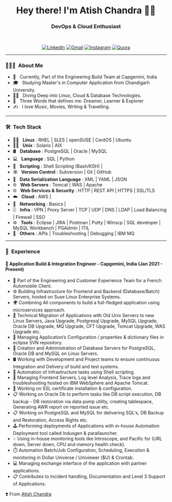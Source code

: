 <h1 align="center"> Hey there! I'm Atish Chandra 👨‍💻 </h1>

<h3 align="center">  DevOps & Cloud Enthusiast </h3> <br>

<p align="center"> 
<a href="https://www.linkedin.com/in/atishchandra/"><img alt="LinkedIn" src="https://img.shields.io/badge/LinkedIn-Let's%20Connect-blue"></a>
<a href="mailto:atishchandra2000@gmail.com"><img alt="Gmail" src="https://img.shields.io/badge/Gmail-Shoot%20%20me%20a%20Mail-red"></a>
<a href="https://www.instagram.com/theatishmishra/"><img alt="Instagram" src="https://img.shields.io/badge/Instagram-Let's%20Chat-orange"></a>
<a href="https://www.quora.com/profile/Atish-Chandra-5"><img alt="Quora" src="https://img.shields.io/badge/Quora-Ask%20n%20Answer-lightgrey"></a>
</p>

---------------------------------------------------------------------------------------------------------------------------------------------------------------------------------

<h3> 👨🏻‍💻 &nbsp;About Me </h3>

- 🤔 &nbsp; Currently, Part of the Engineering Build Team at Capgemini, India
- 🎓 &nbsp; Studying Master's in Computer Application from Chandigarh University.
- 🧑‍💻 &nbsp; Diving Deep into Linux, Cloud & Database Technologies.
- 👦 &nbsp; Three Words that defines me: Dreamer, Learner & Explorer
- ✍️ &nbsp; I love Music, Movies, Writing & Travelling.

---------------------------------------------------------------------------------------------------------------------------------------------------------------------------------

<h3> 🛠 &nbsp;Tech Stack</h3>

- 🧑‍💻 &nbsp; **Linux** : RHEL | SLES | openSUSE | CentOS | Ubuntu
- 🧑‍💻 &nbsp; **Unix**  : Solaris | AIX
- 🛢 &nbsp; **Database** : PostgreSQL | Oracle | MySQL
- 💻 &nbsp; **Language** : SQL | Python
- 📜 &nbsp; **Scripting** : Shell Scripting (Bash/KSH) |
- 🕸️ &nbsp; **Version Control** : Subversion | Git | GitHub
- 📜 &nbsp; **Data Serialization Language** : XML | YAML | JSON
- 🌐 &nbsp; **Web Servers** : Tomcat | WAS | Apache
- 🌐 &nbsp; **Web Services & Security** : HTTP | REST API | HTTPS | SSL/TLS 
- ☁️ &nbsp; **Cloud** : AWS |
- 📶 &nbsp; **Networking** : Basics |
- 🗄️ &nbsp; **Infra** : VPN | Proxy Server | TCP | UDP | DNS | LDAP | Load Balancing | Firewall | SSO
- ⚙️ &nbsp; **Tools** : Eclipse | JIRA | Postman | Putty | Winscp | SQL developer | MySQL Workbench | PGAdmin | ITIL
- 🔧 &nbsp; **Others** : APIs | Troubleshooting | Debugging | IBM MQ

---------------------------------------------------------------------------------------------------------------------------------------------------------------------------------

<h3> 💼 &nbsp;Experience</h3>

#### 🏢 Application Build & Integration Engineer - Capgemini, India (Jan 2021 - Present)

- 🏢 Part of the Engineering and Customer Experience Team for a French Automobile Client.
- ⚙️ Building Infrastructure for Frontend and Backend (Database/Batch) Servers, hosted on Suse Linux Enterprise Systems.
- 🌍 Combining All components to build a full-fledged application using microservices approach.
- 🔧 Technical Migration of Applications with Old Unix Servers to new Linux Servers, Java Upgrade, Postgresql Upgrade, MySQL Upgrade, Oracle DB Upgrade, MQ Upgrade, CFT Upgrade, Tomcat Upgrade, WAS Upgrade etc.
- 🔗 Managing Application’s Configuration / properties & dictionary files in eclipse SVN repository.
- 💬 Creation and Administration of Database Servers for PostgreSQL, Oracle DB and MySQL on Linux Servers.
- 🛢  Working with Development and Project teams to ensure continuous Integration and Delivery of build and test systems.
- 💜 Automation of Infrastructure tasks using Shell scripting.
- 🏢 Managing Frontend Servers, Log level Analysis, Trace logs and troubleshooting hosted on IBM WebSphere and Apache Tomcat.
- 🔧 Working on SSL certificate installation & configuration.
- 📋 Working on Oracle Db to perform tasks like DB script execution, DB backup - DB restoration via data pump utility, creating tablespace, Generating AWR report on reported issue etc.
- 📋 Working on PostgreSQL and MySQL for delivering SQL's, DB Backup and Restoration, Access Rights etc.
- 🕹️ Performing deployments of Applications with in-house Automation Deployment tool called Indusgen & parallauncher.
- 💡 Using in-house monitoring tools like Introscope, and Pacific for (URL down, Server down, CPU and memory health check).
- ⏱️ Automation Batch/Job Configuration, Scheduling, Execution & monitoring in Dollar Universe / Univiewer ($U) & Crontab.
- 💻 Managing exchange interface of the application with partner applications.
- 📋 Contributes to Incident handling, Documentation and Level 3 Support of Applications.

❣️ From [Atish Chandra](https://github.com/atishchandra)
